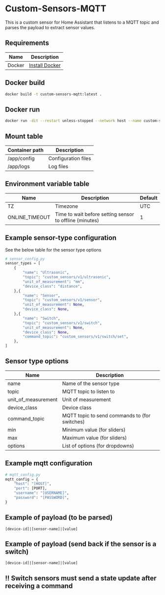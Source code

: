 # Custom-Sensors-MQTT

This is a custom sensor for Home Assistant that listens to a MQTT topic and parses the payload to extract sensor values.

## Requirements
| Name | Description |
| --- | --- |
| Docker | [Install Docker](https://docs.docker.com/engine/install/) |

## Docker build

```bash
docker build -t custom-sensors-mqtt:latest .
```

## Docker run

```bash
docker run -dit --restart unless-stopped --network host --name custom-sensors-mqtt -v [path-to-config]:/app/config -v [path-to-logs]:/app/logs custom-sensors-mqtt:latest
```

## Mount table
| Container path | Description |
| --- | --- |
| /app/config | Configuration files |
| /app/logs | Log files |

## Environment variable table
| Name | Description | Default |
| --- | --- | --- |
| TZ | Timezone | UTC |
| ONLINE_TIMEOUT | Time to wait before setting sensor to offline (minutes) | 1 |

## Example sensor-type configuration
See the below table for the sensor type options

```python
# sensor_config.py
sensor_types = [
    {
        "name": "Ultrasonic",
        "topic": "custom_sensors/v1/ultrasonic",
        "unit_of_measurement": "mm",
        "device_class": "distance",
    },{
        "name": "Sensor",
        "topic": "custom_sensors/v1/sensor",
        "unit_of_measurement": None,
        "device_class": None,
    },{
        "name": "Switch",
        "topic": "custom_sensors/v1/switch",
        "unit_of_measurement": None,
        "device_class": None,
        "command_topic": "custom_sensors/v1/switch/set",
    },
]
```

## Sensor type options
| Name | Description |
| --- | --- |
| name | Name of the sensor type |
| topic | MQTT topic to listen to |
| unit_of_measurement | Unit of measurement |
| device_class | Device class |
| command_topic | MQTT topic to send commands to (for switches) |
| min | Minimum value (for sliders) |
| max | Maximum value (for sliders) |
| options | List of options (for dropdowns) |

## Example mqtt configuration

```python
# mqtt_config.py
mqtt_config = {
    "host": "[HOST]",
    "port": [PORT],
    "username": "[USERNAME]",
    "password": "[PASSWORD]",
}
```

## Example of payload (to be parsed)
```
[device-id]|[sensor-name]|[value]
```

## Example of payload (send back if the sensor is a switch)
```
[device-id]|[sensor-name]|[value]
```
## !! Switch sensors must send a state update after receiving a command